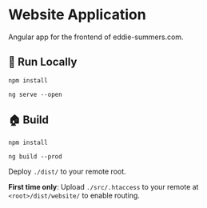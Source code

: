 # Website Application

Angular app for the frontend of eddie-summers.com.

## :running: Run Locally

`npm install`

`ng serve --open`

## :house: Build

`npm install`

`ng build --prod`

Deploy `./dist/` to your remote root.

**First time only**: Upload `./src/.htaccess` to your remote at `<root>/dist/website/` to enable routing.
